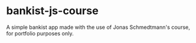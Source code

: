 # bankist-js-course

A simple bankist app made with the use of Jonas Schmedtmann's course, for portfolio purposes only.
